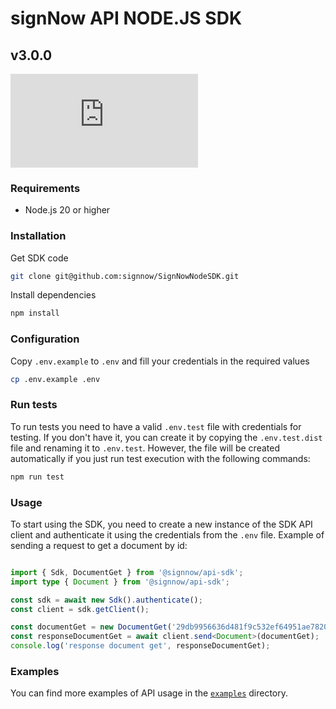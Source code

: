# signNow API NODE.JS SDK
## v3.0.0

[![Node.js Version](https://img.shields.io/badge/supported->=20-blue?logo=node.js)](https://nodejs.org/)

### Requirements
- Node.js 20 or higher

### Installation
Get SDK code
```bash
git clone git@github.com:signnow/SignNowNodeSDK.git
```
Install dependencies
```bash
npm install
```

### Configuration
Copy `.env.example` to `.env` and fill your credentials in the required values
```bash
cp .env.example .env
```

### Run tests
To run tests you need to have a valid `.env.test` file with credentials for testing.
If you don't have it, you can create it by copying the `.env.test.dist` file and renaming it to `.env.test`.
However, the file will be created automatically if you just run test execution with the following commands:
```bash
npm run test
```

### Usage
To start using the SDK, you need to create a new instance of the SDK API client and authenticate it using the credentials from the `.env` file.
Example of sending a request to get a document by id:
```typescript

import { Sdk, DocumentGet } from '@signnow/api-sdk';
import type { Document } from '@signnow/api-sdk';

const sdk = await new Sdk().authenticate();
const client = sdk.getClient();

const documentGet = new DocumentGet('29db9956636d481f9c532ef64951ae78209f7483');
const responseDocumentGet = await client.send<Document>(documentGet);
console.log('response document get', responseDocumentGet);
```

### Examples
You can find more examples of API usage in the [`examples`](./examples) directory.